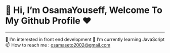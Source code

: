 # 👋 Hi, I’m **OsamaYouseff**, Welcome To My Github Profile ♥
______________________________________________________________
👀 I’m interested in front end development
🌱 I’m currently learning JavaScript
📫 How to reach me : osamaseto2002@gmail.com

<!---
OsamaYouseff/OsamaYouseff is a ✨ special ✨ repository because its `README.md` (this file) appears on your GitHub profile.
You can click the Preview link to take a look at your changes.
--->
